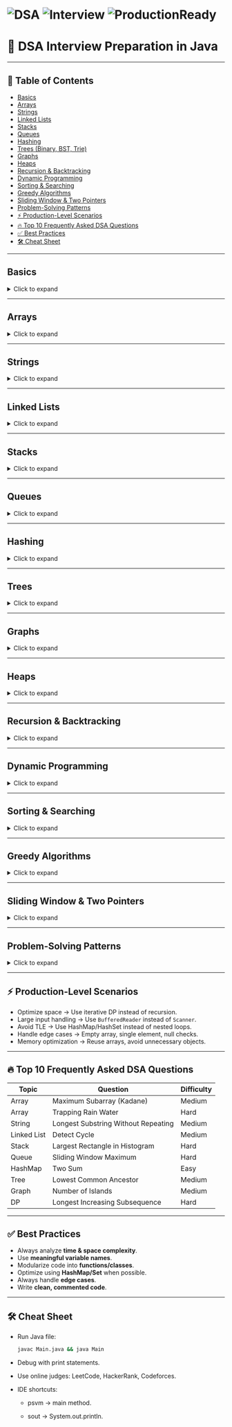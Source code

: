 # ![DSA](https://img.shields.io/badge/DSA-Java-blue?style=for-the-badge) ![Interview](https://img.shields.io/badge/Interview-Preparation-brightgreen?style=for-the-badge) ![ProductionReady](https://img.shields.io/badge/Production-Ready-orange?style=for-the-badge)

# 📘 DSA Interview Preparation in Java

---

## 📑 Table of Contents
- [Basics](#basics)
- [Arrays](#arrays)
- [Strings](#strings)
- [Linked Lists](#linked-lists)
- [Stacks](#stacks)
- [Queues](#queues)
- [Hashing](#hashing)
- [Trees (Binary, BST, Trie)](#trees)
- [Graphs](#graphs)
- [Heaps](#heaps)
- [Recursion & Backtracking](#recursion--backtracking)
- [Dynamic Programming](#dynamic-programming)
- [Sorting & Searching](#sorting--searching)
- [Greedy Algorithms](#greedy-algorithms)
- [Sliding Window & Two Pointers](#sliding-window--two-pointers)
- [Problem-Solving Patterns](#problem-solving-patterns)
- [⚡ Production-Level Scenarios](#-production-level-scenarios)
- [🔥 Top 10 Frequently Asked DSA Questions](#-top-10-frequently-asked-dsa-questions)
- [✅ Best Practices](#-best-practices)
- [🛠 Cheat Sheet](#-cheat-sheet)

---

## Basics
<details>
<summary>Click to expand</summary>

### Easy
1. ⚡ **What is the difference between Array and ArrayList in Java?**  
   - Array: fixed size, can store primitives.  
   - ArrayList: dynamic size, stores objects only.  

2. **Explain time complexity of HashMap operations.**  
   - Average: O(1), Worst: O(n) (hash collisions).  

3. **What is Big-O notation?**  
   - Mathematical representation of time/space complexity.

---

### Medium
4. **Explain difference between Stack and Queue.**  
   - Stack: LIFO, Queue: FIFO.  

5. **What is the difference between LinkedList and ArrayList in Java?**  
   - ArrayList: random access O(1).  
   - LinkedList: insertion/deletion O(1) at head/tail.  

6. **How does Java Garbage Collection work?**  
   - Automatically removes unreachable objects (generational collection).

---

### Hard
7. **Explain Thread-safety in collections.**  
   - Use `Collections.synchronizedList()` or `ConcurrentHashMap`.  

8. **Difference between primitive and wrapper classes?**  
   - Wrapper allows use in collections, has methods, can be null.  

9. **How HashCode & Equals work in Java collections?**  
   - HashMap/Set uses hashCode() to find bucket, equals() to resolve collisions.  

10. **Explain Immutability in Strings. Why is it important?**  
   - Security, caching, thread-safety.  

</details>

---

## Arrays
<details>
<summary>Click to expand</summary>

### Easy
1. Find maximum element in an array. → O(n).  
2. Find second largest element. → Track max & secondMax.  
3. Reverse an array. → Two-pointer swap.  

### Medium
4. Two Sum problem (pair with given sum). → HashMap O(n).  
5. Subarray with given sum. → Prefix sum or sliding window.  
6. Rotate array by k steps. → Reverse trick.  

### Hard
7. Maximum subarray sum (Kadane’s Algo). → O(n).  
8. Trapping Rain Water. → Two pointers.  
9. Merge intervals. → Sort + merge.  
10. Median of two sorted arrays. → Binary search O(log(min(n,m))).  

</details>

---

## Strings
<details>
<summary>Click to expand</summary>

### Easy
1. Check palindrome.  
2. Count vowels and consonants.  
3. Reverse a string.  

### Medium
4. Longest substring without repeating characters. → Sliding window.  
5. Anagram check. → Sort or freq array.  
6. String compression.  

### Hard
7. Longest Palindromic Substring. → Expand around center.  
8. Regular Expression Matching. → DP.  
9. Minimum Window Substring. → Sliding window + hashmap.  
10. Word Break problem. → DP.  

</details>

---

## Linked Lists
<details>
<summary>Click to expand</summary>

### Easy
1. Traverse and print list.  
2. Find middle node. → Fast & slow pointer.  
3. Detect cycle. → Floyd’s cycle detection.  

### Medium
4. Merge two sorted lists.  
5. Reverse a linked list.  
6. Delete nth node from end. → Two pointers.  

### Hard
7. Clone a linked list with random pointer. → HashMap.  
8. Detect intersection of two lists. → Two pointers.  
9. Sort a linked list. → Merge sort.  
10. LRU Cache design. → LinkedHashMap.  

</details>

---

## Stacks
<details>
<summary>Click to expand</summary>

### Easy
1. Implement stack using array.  
2. Balanced parentheses check.  
3. Evaluate postfix expression.  

### Medium
4. Next greater element. → Stack.  
5. Min stack (O(1) getMin).  
6. Infix to postfix conversion.  

### Hard
7. Largest rectangle in histogram. → Monotonic stack.  
8. Max rectangle in binary matrix. → Histogram approach.  
9. Celebrity problem. → Stack or two pointers.  
10. Expression evaluation with precedence.  

</details>

---

## Queues
<details>
<summary>Click to expand</summary>

### Easy
1. Implement queue using array.  
2. Implement circular queue.  
3. Implement queue using two stacks.  

### Medium
4. Sliding window maximum. → Deque.  
5. Rotten oranges problem. → BFS.  
6. First non-repeating character in stream. → Queue + freq map.  

### Hard
7. LRU Cache.  
8. Design hit counter.  
9. Maximum of all subarrays of size k.  
10. Petrol pump circular tour.  

</details>

---

## Hashing
<details>
<summary>Click to expand</summary>

### Easy
1. Count frequencies of elements.  
2. Check duplicates.  
3. Intersection of two arrays.  

### Medium
4. Subarray with sum zero.  
5. Longest consecutive sequence.  
6. Group anagrams.  

### Hard
7. Count distinct elements in every window.  
8. Find subarray with given XOR.  
9. Top K frequent elements.  
10. Largest subarray with equal 0s and 1s.  

</details>

---

## Trees
<details>
<summary>Click to expand</summary>

### Easy
1. Preorder, Inorder, Postorder traversal.  
2. Level order traversal.  
3. Height of tree.  

### Medium
4. Diameter of tree.  
5. Lowest Common Ancestor.  
6. Symmetric tree check.  

### Hard
7. Serialize & Deserialize binary tree.  
8. Maximum path sum.  
9. Construct tree from inorder & preorder.  
10. Implement Trie & search word.  

</details>

---

## Graphs
<details>
<summary>Click to expand</summary>

### Easy
1. BFS traversal.  
2. DFS traversal.  
3. Detect cycle in undirected graph.  

### Medium
4. Detect cycle in directed graph.  
5. Topological sort.  
6. Number of islands (grid traversal).  

### Hard
7. Dijkstra’s shortest path.  
8. Bellman-Ford algorithm.  
9. Kruskal’s MST.  
10. Word ladder problem.  

</details>

---

## Heaps
<details>
<summary>Click to expand</summary>

### Easy
1. Insert in MinHeap.  
2. Delete from MaxHeap.  
3. Heapify array.  

### Medium
4. Kth largest element.  
5. Merge k sorted arrays.  
6. Median from data stream.  

### Hard
7. Sliding window median.  
8. Reorganize string.  
9. Task scheduler.  
10. Minimum cost to connect ropes.  

</details>

---

## Recursion & Backtracking
<details>
<summary>Click to expand</summary>

### Easy
1. Factorial of n.  
2. Fibonacci series.  
3. Power of n^x.  

### Medium
4. Subset generation.  
5. Permutations of string.  
6. N-Queens problem.  

### Hard
7. Rat in a maze.  
8. Sudoku solver.  
9. Word search in matrix.  
10. Generate all balanced parentheses.  

</details>

---

## Dynamic Programming
<details>
<summary>Click to expand</summary>

### Easy
1. Fibonacci with DP.  
2. Climbing stairs.  
3. Min cost climbing stairs.  

### Medium
4. Longest Common Subsequence.  
5. Coin Change problem.  
6. 0/1 Knapsack.  

### Hard
7. Longest Increasing Subsequence.  
8. Edit Distance.  
9. Matrix Chain Multiplication.  
10. Maximum profit stock trading with cooldown.  

</details>

---

## Sorting & Searching
<details>
<summary>Click to expand</summary>

### Easy
1. Bubble Sort.  
2. Selection Sort.  
3. Insertion Sort.  

### Medium
4. Merge Sort.  
5. Quick Sort.  
6. Binary Search (iterative & recursive).  

### Hard
7. Search in rotated sorted array.  
8. Find peak element.  
9. Aggressive cows (binary search on answer).  
10. Allocate books problem.  

</details>

---

## Greedy Algorithms
<details>
<summary>Click to expand</summary>

### Easy
1. Activity selection problem.  
2. Minimum coins for change.  
3. Fractional knapsack.  

### Medium
4. Job scheduling problem.  
5. Huffman coding.  
6. Gas station problem.  

### Hard
7. Candy distribution.  
8. Minimum platforms.  
9. Optimal merge pattern.  
10. Interval scheduling maximization.  

</details>

---

## Sliding Window & Two Pointers
<details>
<summary>Click to expand</summary>

### Easy
1. Maximum sum subarray of size k.  
2. First negative number in every window.  
3. Count anagrams in string.  

### Medium
4. Longest substring with at most k distinct characters.  
5. Fruit into baskets.  
6. Longest repeating character replacement.  

### Hard
7. Minimum window substring.  
8. Sliding window median.  
9. Subarray product less than k.  
10. Count subarrays with k distinct integers.  

</details>

---

## Problem-Solving Patterns
<details>
<summary>Click to expand</summary>

- **Two Pointers** → Pair sum, palindrome, array merging.  
- **Sliding Window** → Longest substring, max subarray, anagrams.  
- **Binary Search on Answer** → Allocate books, aggressive cows.  
- **Greedy** → Activity selection, coin change.  
- **DP** → LIS, LCS, knapsack.  
- **Backtracking** → N-Queens, Sudoku.  

</details>

---

## ⚡ Production-Level Scenarios
- Optimize space → Use iterative DP instead of recursion.  
- Large input handling → Use `BufferedReader` instead of `Scanner`.  
- Avoid TLE → Use HashMap/HashSet instead of nested loops.  
- Handle edge cases → Empty array, single element, null checks.  
- Memory optimization → Reuse arrays, avoid unnecessary objects.  

---

## 🔥 Top 10 Frequently Asked DSA Questions
| Topic | Question | Difficulty |
|-------|----------|------------|
| Array | Maximum Subarray (Kadane) | Medium |
| Array | Trapping Rain Water | Hard |
| String | Longest Substring Without Repeating | Medium |
| Linked List | Detect Cycle | Medium |
| Stack | Largest Rectangle in Histogram | Hard |
| Queue | Sliding Window Maximum | Hard |
| HashMap | Two Sum | Easy |
| Tree | Lowest Common Ancestor | Medium |
| Graph | Number of Islands | Medium |
| DP | Longest Increasing Subsequence | Hard |

---

## ✅ Best Practices
- Always analyze **time & space complexity**.  
- Use **meaningful variable names**.  
- Modularize code into **functions/classes**.  
- Optimize using **HashMap/Set** when possible.  
- Always handle **edge cases**.  
- Write **clean, commented code**.  

---

## 🛠 Cheat Sheet
- Run Java file:  
  ```bash
  javac Main.java && java Main
  ```

- Debug with print statements.

- Use online judges: LeetCode, HackerRank, Codeforces.

- IDE shortcuts:

   - psvm → main method.

   - sout → System.out.println.
